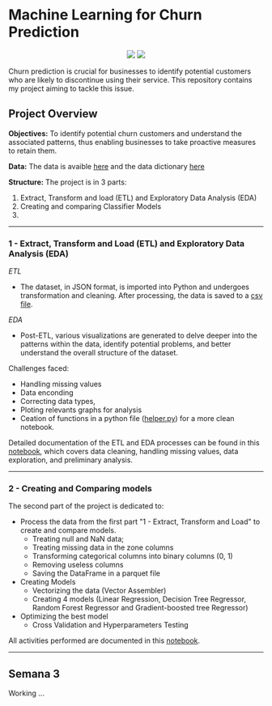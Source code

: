 # Machine Learning for Churn Prediction
<div align="center">
  <a href="https://www.linkedin.com/in/fernando-lacerda-/" target="_blank">
    <img src="https://img.shields.io/badge/linkedin-%230077B5.svg?style=for-the-badge&logo=linkedin&logoColor=white"></a>
  <a href="https://github.com/Lacerdash">
    <img src="https://img.shields.io/badge/github-%23121011.svg?style=for-the-badge&logo=github&logoColor=white"></a>
</div>

Churn prediction is crucial for businesses to identify potential customers who are likely to discontinue using their service. This repository contains my project aiming to tackle this issue.

## **Project Overview**

**Objectives:** To identify potential churn customers and understand the associated patterns, thus enabling businesses to take proactive measures to retain them.

**Data:** The data is avaible [here]() and the data dictionary [here]()

**Structure:** The project is in 3 parts: 
1. Extract, Transform and load (ETL) and Exploratory Data Analysis (EDA)
2. Creating and comparing Classifier Models
3. 

---

### **1 - Extract, Transform and Load (ETL) and Exploratory Data Analysis (EDA)**

*ETL*
- The dataset, in JSON format, is imported into Python and undergoes transformation and cleaning. After processing, the data is saved to a [csv file](). 

*EDA*
- Post-ETL, various visualizations are generated to delve deeper into the patterns within the data, identify potential problems, and better understand the overall structure of the dataset.

Challenges faced: 
- Handling missing values 
- Data enconding
- Correcting data types,
- Ploting relevants graphs for analysis
- Ceation of functions in a python file ([helper.py](https://github.com/Lacerdash/ML-for-Churn-predicting/blob/master/helpers.py)) for a more clean notebook.

Detailed documentation of the ETL and EDA processes can be found in this [notebook](), which covers data cleaning, handling missing values, data exploration, and preliminary analysis.

---

### **2 - Creating and Comparing models**

The second part of the project is dedicated to: 

- Process the data from the first part "1 - Extract, Transform and Load" to create and compare models.
    - Treating null and NaN data;
    - Treating missing data in the zone columns
    - Transforming categorical columns into binary columns (0, 1)
    - Removing useless columns
    - Saving the DataFrame in a parquet file
- Creating Models
    - Vectorizing the data (Vector Assembler)
    - Creating 4 models (Linear Regression, Decision Tree Regressor, Random Forest Regressor and Gradient-boosted tree Regressor)
- Optimizing the best model
    - Cross Validation and Hyperparameters Testing

All activities performed are documented in this [notebook]().

---

## Semana 3

Working ...
